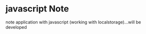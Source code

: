 # javascript Note
 note application with javascript (working with localstorage)...will be developed
 
